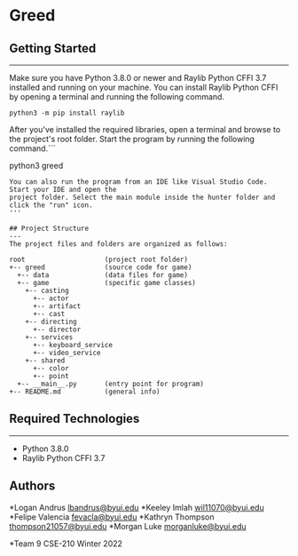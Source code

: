 # Greed

## Getting Started
---
Make sure you have Python 3.8.0 or newer and Raylib Python CFFI 3.7 installed and running on your machine. You can install Raylib Python CFFI by opening a terminal and running the following command.
```
python3 -m pip install raylib
```
After you've installed the required libraries, open a terminal and browse to the project's root folder. Start the program by running the following command.```

python3 greed 
```
You can also run the program from an IDE like Visual Studio Code. Start your IDE and open the 
project folder. Select the main module inside the hunter folder and click the "run" icon.
'''

## Project Structure
---
The project files and folders are organized as follows:

root                    (project root folder)
+-- greed               (source code for game)
  +-- data              (data files for game)
  +-- game              (specific game classes)
    +-- casting
      +-- actor       
      +-- artifact
      +-- cast
    +-- directing
      +-- director
    +-- services
      +-- keyboard_service
      +-- video_service
    +-- shared
      +-- color
      +-- point
  +-- __main__.py       (entry point for program)
+-- README.md           (general info)
```

## Required Technologies
---
* Python 3.8.0
* Raylib Python CFFI 3.7

## Authors
*Logan Andrus lbandrus@byui.edu
*Keeley Imlah wil11070@byui.edu
*Felipe Valencia fevacla@byui.edu
*Kathryn Thompson thompson21057@byui.edu
*Morgan Luke morganluke@byui.edu

*Team 9 CSE-210 Winter 2022
